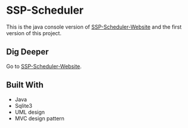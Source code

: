 # SSP-Scheduler
This is the java console version of [SSP-Scheduler-Website](https://github.com/amohamed97/SSPScheduler-WebApp) and the first version of this project.

## Dig Deeper
Go to [SSP-Scheduler-Website](https://github.com/amohamed97/SSPScheduler-WebApp).

## Built With
* Java
* Sqlite3
* UML design
* MVC design pattern
